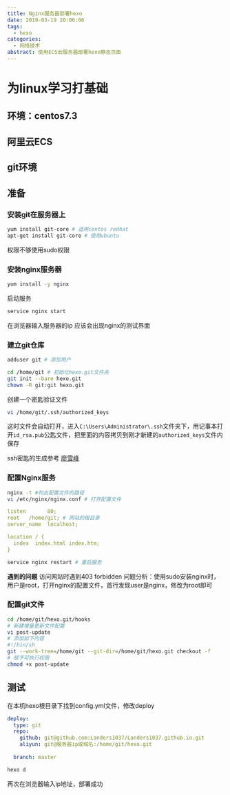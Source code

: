 ```yaml
---
title: Nginx服务器部署hexo
date: 2019-03-19 20:06:06
tags:
  - hexo
categories:
  - 网络技术
abstract: 使用ECS云服务器部署hexo静态页面
---
```


# 为linux学习打基础

## 环境：centos7.3

<!--more-->

## 	    阿里云ECS

## 	    git环境

## 准备

### 安装git在服务器上

```bash
yum install git-core # 适用centos redhat
apt-get install git-core # 使用ubuntu
```

权限不够使用sudo权限

### 安装nginx服务器

```bash
yum install -y nginx
```

启动服务

```bash
service nginx start
```

在浏览器输入服务器的ip 应该会出现nginx的测试界面

### 建立git仓库

```bash
adduser git # 添加用户
```

```bash
cd /home/git # 初始化hexo.git文件夹
git init --bare hexo.git
chown -R git:git hexo.git
```

创建一个密匙验证文件

```bash
vi /home/git/.ssh/authorized_keys
```

这时文件会自动打开，进入`C:\Users\Administrator\.ssh`文件夹下，用记事本打开`id_rsa.pub`公匙文件，把里面的内容拷贝到刚才新建的`authorized_keys`文件内保存

ssh密匙的生成参考 [廖雪峰](https://www.liaoxuefeng.com/wiki/0013739516305929606dd18361248578c67b8067c8c017b000/001374385852170d9c7adf13c30429b9660d0eb689dd43a000)

### 配置Nginx服务

```bash
nginx -t #列出配置文件的路径
vi /etc/nginx/nginx.conf # 打开配置文件
```

```yaml
listen       80;
root   /home/git; # 网站的根目录
server_name  localhost;

location / {
  index  index.html index.htm;
}
```

```bash
service nginx restart # 重启服务
```

**遇到的问题**
访问网站时遇到403 forbidden
问题分析：使用sudo安装nginx时，用户是root，打开nginx的配置文件，首行发现user是nginx，修改为root即可

### 配置git文件

```bash
cd /home/git/hexo.git/hooks
# 新建增量更新文件配置
vi post-update
# 添加如下内容
#!/bin/sh
git --work-tree=/home/git --git-dir=/home/git/hexo.git checkout -f
# 赋予可执行权限
chmod +x post-update
```

## 测试

在本机hexo根目录下找到config.yml文件，修改deploy

```yaml
deploy:
  type: git
  repo: 
    github: git@github.com:Landers1037/Landers1037.github.io.git
    aliyun: git@服务器ip或域名:/home/git/hexo.git
  
  branch: master
```

```bash
hexo d 
```

再次在浏览器输入ip地址，部署成功